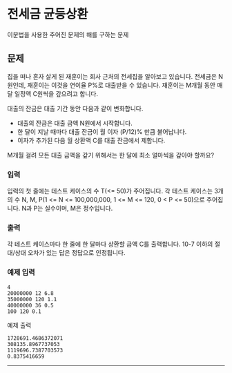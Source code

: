 # 전세금 균등상환

이분법을 사용한 주어진 문제의 해를 구하는 문제


## 문제
집을 떠나 혼자 살게 된 재훈이는 회사 근처의 전세집을 알아보고 있습니다. 전세금은 N원인데, 재훈이는 이것을 연이율 P%로 대출받을 수 있습니다. 재훈이는 M개월 동안 매달 일정액 C원씩을 갚으려고 합니다.

대출의 잔금은 대출 기간 동안 다음과 같이 변화합니다.

- 대출의 잔금은 대출 금액 N원에서 시작합니다.
- 한 달이 지날 때마다 대출 잔금이 월 이자 (P/12)% 만큼 불어납니다.
- 이자가 추가된 다음 월 상환액 C를 대출 잔금에서 제합니다.

M개월 걸려 모든 대출 금액을 갚기 위해서는 한 달에 최소 얼마씩을 갚아야 할까요?

### 입력
입력의 첫 줄에는 테스트 케이스의 수 T(<= 50)가 주어집니다. 각 테스트 케이스는 3개의 수 N, M, P(1 <= N <= 100,000,000, 1 <= M <= 120, 0 < P <= 50)으로 주어집니다. N과 P는 실수이며, M은 정수입니다.

### 출력
각 테스트 케이스마다 한 줄에 한 달마다 상환할 금액 C를 출력합니다. 10-7 이하의 절대/상대 오차가 있는 답은 정답으로 인정됩니다.

### 예제 입력

```
4
20000000 12 6.8
35000000 120 1.1
40000000 36 0.5
100 120 0.1
```

예제 출력
```
1728691.4686372071
308135.8967737053
1119696.7387703573
0.8375416659
```

---

